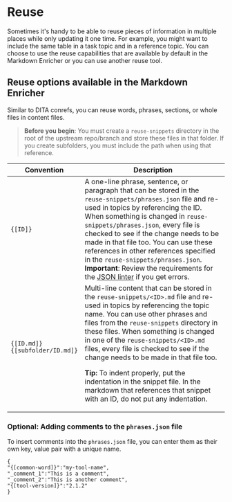 <!--
# Copyright 2022, 2023 IBM Inc. All rights reserved
# SPDX-License-Identifier: Apache2.0
# Last updated: 2023-11-01
-->

# Reuse
Sometimes it's handy to be able to reuse pieces of information in multiple places while only updating it one time. For example, you might want to include the same table in a task topic and in a reference topic. You can choose to use the reuse capabilities that are available by default in the Markdown Enricher or you can use another reuse tool.

## Reuse options available in the Markdown Enricher
Similar to DITA conrefs, you can reuse words, phrases, sections, or whole files in content files. 

> **Before you begin**: You must create a `reuse-snippets` directory in the root of the upstream repo/branch and store these files in that folder. If you create subfolders, you must include the path when using that reference.

|Convention|Description|
|----------|-----------|
|`{[ID]}`|A one-line phrase, sentence, or paragraph that can be stored in the `reuse-snippets/phrases.json` file and re-used in topics by referencing the ID. When something is changed in `reuse-snippets/phrases.json`, every file is checked to see if the change needs to be made in that file too. You can use these references in other references specified in the `reuse-snippets/phrases.json`. **Important**: Review the requirements for the [JSON linter](linters.md) if you get errors.|
|`{[ID.md]}`<br />`{[subfolder/ID.md]}`|Multi-line content that can be stored in the `reuse-snippets/<ID>.md` file and re-used in topics by referencing the topic name. You can use other phrases and files from the `reuse-snippets` directory in these files. When something is changed in one of the `reuse-snippets/<ID>.md` files, every file is checked to see if the change needs to be made in that file too.<p>**Tip:** To indent properly, put the indentation in the snippet file.  In the markdown that references that snippet with an ID, do not put any indentation.</p>|

### Optional: Adding comments to the `phrases.json` file
To insert comments into the `phrases.json` file, you can enter them as their own key, value pair with a unique name.
```
{
"{[common-word]}":"my-tool-name",
"_comment_1":"This is a comment",
"_comment_2":"This is another comment",
"{[tool-version]}":"2.1.2"
}
```



